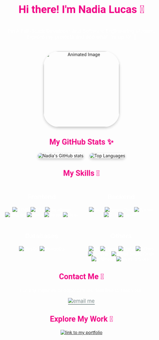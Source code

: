 <div align="center">
  <h1 style="font-family: 'Roboto', sans-serif; color: #F10086; font-size: 2.5em;">Hi there! I'm Nadia Lucas 👋</h1>

  <!-- Description and Image -->
  <div style="display: flex; flex-direction: column; align-items: center; gap: 20px;">
    <div style="text-align: center;">
      <p style="font-size: 1.2em; color: #fff;">I'm a Full-Stack Developer and Software Engineering student. Explore my projects and see what I'm up to! 🐲 </p>
    </div>
    <!-- GIF -->
    <img src="https://i.giphy.com/media/v1.Y2lkPTc5MGI3NjExaTNa6M3cxdGo3cWVuajh0ZGN0OTAxNWxsdTVuc3dxc2hkeXA1YjlnZSZlcD12MV9pbnRlcm5hbF9naWZfYnlfaWQmY3Q9Zw/vKH4mU0p1leRjYRyjx/giphy.gif" width="300" alt="Animated         Image" style="border-radius: 50px; box-shadow: 0 4px 8px rgba(0,0,0,0.2); width:250px;">
  </div>

  <!-- GitHub Stats -->
  <h2 style="font-family: 'Roboto', sans-serif; color: #F10086; font-size: 1.8em;">My GitHub Stats ✨</h2>
  
  <div style="display: flex; flex-direction: row; align-items: center; gap: 20px; justify-content: center;">
    <img src="https://github-readme-stats.vercel.app/api?username=nad21lc&theme=dracula&show_icons=true" alt="Nadia's GitHub stats" style="border-radius: 15px; box-shadow: 0 4px 8px rgba(0,0,0,0.2); max-width:         100%;">
    <img src="https://github-readme-stats.vercel.app/api/top-langs/?username=nad21lc&layout=compact&theme=dracula" alt="Top Languages" style="border-radius: 15px; box-shadow: 0 4px 8px rgba(0,0,0,0.2); max-             width: 100%;">
  </div>

  <!-- Skills -->
  <div style="text-align: center; margin-bottom: 30px;">
    <h2 style="font-family: 'Roboto', sans-serif; color: #F10086; font-size: 1.8em;">My Skills 💪</h2>
    <div style="display: flex; flex-wrap: wrap; justify-content: center; gap: 20px; color: #fff;">
    <!-- Frontend Skills -->
      <div style="flex: 1; min-width: 200px;">
        <h3 style="font-size: 1.5em; color: #fff;">Frontend</h3>
        <div>
          <img src="https://img.shields.io/badge/-HTML-E34F26?style=flat-square&logo=html5&logoColor=white" alt="HTML">
          <img src="https://img.shields.io/badge/-CSS-1572B6?style=flat-square&logo=css3&logoColor=white" alt="CSS">
          <img src="https://img.shields.io/badge/-JavaScript-F7DF1E?style=flat-square&logo=javascript&logoColor=black" alt="JavaScript">
          <img src="https://img.shields.io/badge/-Angular-DD0031?style=flat-square&logo=angular&logoColor=white" alt="Angular">
          <img src="https://img.shields.io/badge/-Kotlin-7F52FF?style=flat-square&logo=kotlin&logoColor=white" alt="Kotlin">
          <img src="https://img.shields.io/badge/-Flutter-02569B?style=flat-square&logo=flutter&logoColor=white" alt="Flutter">
          <img src="https://img.shields.io/badge/-Flask-000000?style=flat-square&logo=flask&logoColor=white" alt="Flask">
        </div>
      </div>
      <!-- Backend Skills -->
      <div style="flex: 1; min-width: 200px;">
        <h3 style="font-size: 1.5em; color: #fff;">Backend</h3>
        <div>
          <img src="https://img.shields.io/badge/-Java-007396?style=flat-square&logo=java&logoColor=white" alt="Java">
          <img src="https://img.shields.io/badge/-Spring%20Boot-6DB33F?style=flat-square&logo=springboot&logoColor=white" alt="Spring Boot">
          <img src="https://img.shields.io/badge/-Python-3776AB?style=flat-square&logo=python&logoColor=white" alt="Python">
          <img src="https://img.shields.io/badge/-C++-00599C?style=flat-square&logo=c%2B%2B&logoColor=white" alt="C++">
          <img src="https://img.shields.io/badge/-FastAPI-009688?style=flat-square&logo=fastapi&logoColor=white" alt="FastAPI">
        </div>
      </div>
      <!-- Database Skills -->
      <div style="flex: 1; min-width: 200px;">
        <h3 style="font-size: 1.5em; color: #fff;">Databases</h3>
        <div>
          <img src="https://img.shields.io/badge/-MySQL-4479A1?style=flat-square&logo=mysql&logoColor=white" alt="MySQL">
          <img src="https://img.shields.io/badge/-MongoDB-47A248?style=flat-square&logo=mongodb&logoColor=white" alt="MongoDB">
        </div>
      </div>
      <!-- Other Skills -->
      <div style="flex: 1; min-width: 200px;">
        <h3 style="font-size: 1.5em; color: #fff;">Others</h3>
        <div>
          <img src="https://img.shields.io/badge/-Git-F05032?style=flat-square&logo=git&logoColor=white" alt="Git">
          <img src="https://img.shields.io/badge/-Figma-F24E1E?style=flat-square&logo=figma&logoColor=white" alt="Figma">
          <img src="https://img.shields.io/badge/-Trello-0079BF?style=flat-square&logo=trello&logoColor=white" alt="Trello">
          <img src="https://img.shields.io/badge/-Github-181717?style=flat-square&logo=github&logoColor=white" alt="Github">
          <img src="https://img.shields.io/badge/-Postman-FF6C37?style=flat-square&logo=postman&logoColor=white" alt="Postman">
          <img src="https://img.shields.io/badge/-Visual%20Studio%20Code-007ACC?style=flat-square&logo=visual-studio-code&logoColor=white" alt="Visual Studio Code">
          <img src="https://img.shields.io/badge/-JetBrains-000000?style=flat-square&logo=jetbrains&logoColor=white" alt="JetBrains">
          <img src="https://img.shields.io/badge/-Android%20Studio-3DDC84?style=flat-square&logo=android-studio&logoColor=white" alt="Android Studio">
        </div>
      </div>
    </div>
  </div>

  <!-- Contact Section -->
  <div style="margin-top: 30px;">
    <h2 style="font-family: 'Roboto', sans-serif; color: #F10086; font-size: 1.8em;">Contact Me 📧</h2>
    <p style="font-size: 1.1em; color: #fff;">For any inquiries or opportunities, feel free to reach out:</p>
    <a href="mailto:nad21lc@gmail.com" style="font-size: 1.2em; color: #7d8c8d; text-decoration: none; border-bottom: 2px solid #7d8c8d;">
      <img alt="email me" src="https://img.shields.io/static/v1?label&message=email+me&color=7E3ACE&style=for-the-badge"/>
    </a>
  </div>

  <!-- Portfolio Link -->
  <div style="margin-top: 30px;">
    <h2 style="font-family: 'Roboto', sans-serif; color: #F10086; font-size: 1.8em;">Explore My Work 🚀</h2>
    <a href="https://nadialucas.netlify.app/" >
      <img alt="link to my portfolio" src="https://img.shields.io/static/v1?label&message=open+portfolio&color=7E3ACE&style=for-the-badge" />
    </a>
  </div>

